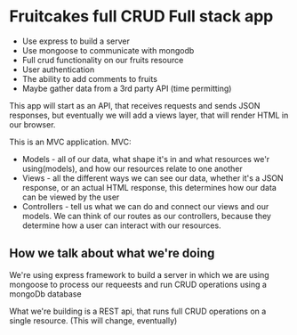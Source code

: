 # Fruitcakes full CRUD Full stack app

- Use express to build a server
- Use mongoose to communicate with mongodb
- Full crud functionality on our fruits resource
- User authentication
- The ability to add comments to fruits
- Maybe gather data from a 3rd party API (time permitting)

This app will start as an API, that receives requests and sends JSON responses, but eventually we will add a views layer, that will render HTML in our browser. 

This is an MVC application. 
MVC: 
- Models - all of our data, what shape it's in and what resources we'r using(models), and how our resources relate to one another
- Views - all the different ways we can see our data, whether it's a JSON response, or an actual HTML response, this determines how our data can be viewed by the user
- Controllers - tell us what we can do and connect our views and our models. We can think of our routes as our controllers, because they determine how a user can interact with our resources.

## How we talk about what we're doing
We're using express framework to build a server in which we are using mongoose to process our requeests and run CRUD operations using a mongoDb database

What we're building is a REST api, that runs full CRUD operations on a single resource. (This will change, eventually)